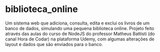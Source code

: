 # biblioteca_online
Um sistema web que adiciona, consulta, edita e exclui os livros de um banco de dados, simulando uma pequena biblioteca online. Projeto feito através das aulas do curso de NodeJS do professor Matheus Battisti (do canal Hora de Codar) na plataforma Udemy, com algumas alterações de layout e dados que são enviados para o banco.
